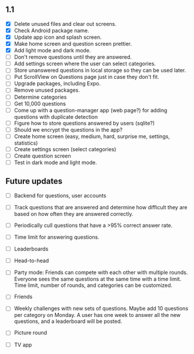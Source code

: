 ## 1.1
  - [x] Delete unused files and clear out screens.
  - [x] Check Android package name.
  - [x] Update app icon and splash screen.
  - [x] Make home screen and question screen prettier.
  - [x] Add light mode and dark mode.
  - [ ] Don't remove questions until they are answered.
  - [ ] Add settings screen where the user can select categories.
  - [ ] Store unanswered questions in local storage so they can be used later.
  - [ ] Put ScrollView on Questions page just in case they don't fit.
  - [ ] Upgrade packages, including Expo.
  - [ ] Remove unused packages.
  - [ ] Determine categories
  - [ ] Get 10,000 questions
  - [ ] Come up with a question-manager app (web page?) for adding questions with duplicate detection
  - [ ] Figure how to store questions answered by users (sqlite?)
  - [ ] Should we encrypt the questions in the app?
  - [ ] Create home screen (easy, medium, hard, surprise me, settings, statistics)
  - [ ] Create settings screen (select categories)
  - [ ] Create question screen
  - [ ] Test in dark mode and light mode.

## Future updates
  - [ ] Backend for questions, user accounts
  - [ ] Track questions that are answered and determine how difficult they are based on how often they are answered correctly.
  - [ ] Periodically cull questions that have a >95% correct answer rate.
  - [ ] Time limit for answering questions.
  - [ ] Leaderboards
  - [ ] Head-to-head
  - [ ] Party mode: Friends can compete with each other with multiple rounds. Everyone sees the same questions at the same time with a time limit. Time limit, number of rounds, and categories can be customized.
  - [ ] Friends
  - [ ] Weekly challenges with new sets of questions. Maybe add 10 questions per category on Monday. A user has one week to answer all the new questions, and a leaderboard will be posted.
  - [ ] Picture round
  - [ ] TV app

